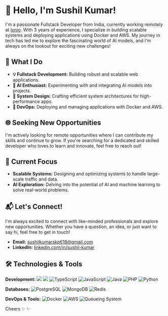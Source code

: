 # 👋 Hello, I'm Sushil Kumar!

I'm a passionate Fullstack Developer from India, currently working remotely at [Ionio](https://www.ionio.com). With 3 years of experience, I specialize in building scalable systems and deploying applications using Docker and AWS. My journey in tech has led me to explore the fascinating world of AI models, and I'm always on the lookout for exciting new challenges!

## 🚀 What I Do
- **💡 Fullstack Development:** Building robust and scalable web applications.
- **🤖 AI Enthusiast:** Experimenting with and integrating AI models into projects.
- **🔧 System Design:** Crafting efficient system architectures for high-performance apps.
- **🚀 DevOps:** Deploying and managing applications with Docker and AWS.

## 🌐 Seeking New Opportunities
I'm actively looking for remote opportunities where I can contribute my skills and continue to grow. If you're searching for a dedicated and skilled developer who loves to learn and innovate, feel free to reach out!

## 🎯 Current Focus
- **Scalable Systems:** Designing and optimizing systems to handle large-scale traffic and data.
- **AI Exploration:** Delving into the potential of AI and machine learning to solve real-world problems.

## 📬 Let's Connect!
I'm always excited to connect with like-minded professionals and explore new opportunities. Whether you have a question, an idea, or just want to say hi, feel free to get in touch!

- **Email:** [sushilkumarskp618@gmail.com](mailto:sushilkumarskp618@gmail.com)
- **LinkedIn:** [linkedin.com/in/sushil-kumar](https://www.linkedin.com/in/sushil-kumar/)

## 🛠 Technologies & Tools
**Development:** ![](https://img.shields.io/badge/-React-61DAFB?style=flat&logo=react&logoColor=white)
 ![](https://img.shields.io/badge/-Node.js-339933?style=flat&logo=node.js&logoColor=white) ![TypeScript](https://img.shields.io/badge/-TypeScript-007ACC?style=flat&logo=typescript&logoColor=white) ![JavaScript](https://img.shields.io/badge/-JavaScript-F7DF1E?style=flat&logo=javascript&logoColor=black) ![Java](https://img.shields.io/badge/-Java-007396?style=flat&logo=java&logoColor=white) ![PHP](https://img.shields.io/badge/-PHP-777BB4?style=flat&logo=php&logoColor=white) ![Python](https://img.shields.io/badge/-Python-3776AB?style=flat&logo=python&logoColor=white)

**Databases:** ![PostgreSQL](https://img.shields.io/badge/-PostgreSQL-336791?style=flat&logo=postgresql&logoColor=white) ![MongoDB](https://img.shields.io/badge/-MongoDB-47A248?style=flat&logo=mongodb&logoColor=white) ![Redis](https://img.shields.io/badge/-Redis-DC382D?style=flat&logo=redis&logoColor=white)

**DevOps & Tools:** ![Docker](https://img.shields.io/badge/-Docker-2496ED?style=flat&logo=docker&logoColor=white) ![AWS](https://img.shields.io/badge/-AWS-232F3E?style=flat&logo=amazon-aws&logoColor=white) ![Queueing System](https://img.shields.io/badge/-Queueing_System-FF9900?style=flat)

Cheers ✨ ✨
